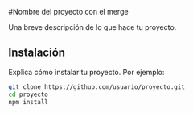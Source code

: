 #Nombre del proyecto con el merge

Una breve descripción de lo que hace tu proyecto.

## Instalación

Explica cómo instalar tu proyecto. Por ejemplo:

```bash
git clone https://github.com/usuario/proyecto.git
cd proyecto
npm install
